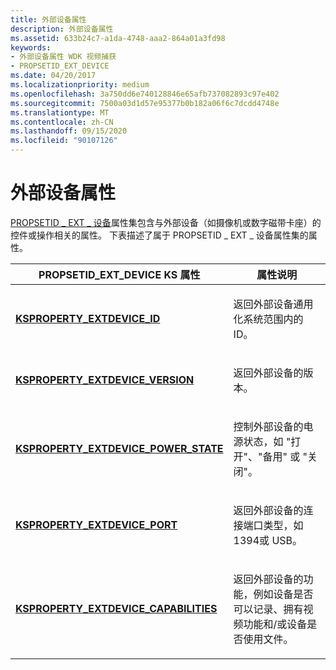 ```yaml
---
title: 外部设备属性
description: 外部设备属性
ms.assetid: 633b24c7-a1da-4748-aaa2-864a01a3fd98
keywords:
- 外部设备属性 WDK 视频捕获
- PROPSETID_EXT_DEVICE
ms.date: 04/20/2017
ms.localizationpriority: medium
ms.openlocfilehash: 3a750dd6e740128846e65afb737082893c97e402
ms.sourcegitcommit: 7500a03d1d57e95377b0b182a06f6c7dcdd4748e
ms.translationtype: MT
ms.contentlocale: zh-CN
ms.lasthandoff: 09/15/2020
ms.locfileid: "90107126"
---
```

# <a name="external-device-properties"></a>外部设备属性


[PROPSETID \_ EXT \_ 设备](./propsetid-ext-device.md)属性集包含与外部设备（如摄像机或数字磁带卡座）的控件或操作相关的属性。 下表描述了属于 PROPSETID \_ EXT \_ 设备属性集的属性。

<table>
<colgroup>
<col width="50%" />
<col width="50%" />
</colgroup>
<thead>
<tr class="header">
<th>PROPSETID_EXT_DEVICE KS 属性</th>
<th>属性说明</th>
</tr>
</thead>
<tbody>
<tr class="odd">
<td><p><a href="/windows-hardware/drivers/stream/ksproperty-extdevice-id" data-raw-source="[&lt;strong&gt;KSPROPERTY_EXTDEVICE_ID&lt;/strong&gt;](./ksproperty-extdevice-id.md)"><strong>KSPROPERTY_EXTDEVICE_ID</strong></a></p></td>
<td><p>返回外部设备通用化系统范围内的 ID。</p></td>
</tr>
<tr class="even">
<td><p><a href="/windows-hardware/drivers/stream/ksproperty-extdevice-version" data-raw-source="[&lt;strong&gt;KSPROPERTY_EXTDEVICE_VERSION&lt;/strong&gt;](./ksproperty-extdevice-version.md)"><strong>KSPROPERTY_EXTDEVICE_VERSION</strong></a></p></td>
<td><p>返回外部设备的版本。</p></td>
</tr>
<tr class="odd">
<td><p><a href="/windows-hardware/drivers/stream/ksproperty-extdevice-power-state" data-raw-source="[&lt;strong&gt;KSPROPERTY_EXTDEVICE_POWER_STATE&lt;/strong&gt;](./ksproperty-extdevice-power-state.md)"><strong>KSPROPERTY_EXTDEVICE_POWER_STATE</strong></a></p></td>
<td><p>控制外部设备的电源状态，如 "打开"、"备用" 或 "关闭"。</p></td>
</tr>
<tr class="even">
<td><p><a href="/windows-hardware/drivers/stream/ksproperty-extdevice-port" data-raw-source="[&lt;strong&gt;KSPROPERTY_EXTDEVICE_PORT&lt;/strong&gt;](./ksproperty-extdevice-port.md)"><strong>KSPROPERTY_EXTDEVICE_PORT</strong></a></p></td>
<td><p>返回外部设备的连接端口类型，如1394或 USB。</p></td>
</tr>
<tr class="odd">
<td><p><a href="/windows-hardware/drivers/stream/ksproperty-extdevice-capabilities" data-raw-source="[&lt;strong&gt;KSPROPERTY_EXTDEVICE_CAPABILITIES&lt;/strong&gt;](./ksproperty-extdevice-capabilities.md)"><strong>KSPROPERTY_EXTDEVICE_CAPABILITIES</strong></a></p></td>
<td><p>返回外部设备的功能，例如设备是否可以记录、拥有视频功能和/或设备是否使用文件。</p></td>
</tr>
</tbody>
</table>

 

